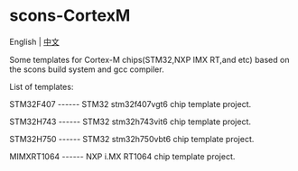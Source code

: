 # scons-CortexM

English | [中文](README-zh.md) 

Some templates for Cortex-M chips(STM32,NXP IMX RT,and etc) based on the scons build system and gcc compiler.

List of templates:

STM32F407   ------   STM32 stm32f407vgt6 chip template project.

STM32H743   ------   STM32 stm32h743vit6 chip template project.

STM32H750   ------   STM32 stm32h750vbt6 chip template project.

MIMXRT1064 ------   NXP i.MX RT1064 chip template project.

